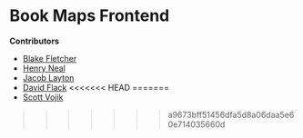 # Book Maps Frontend

**Contributors**

- [Blake Fletcher](https://github.com/blkfltchr)
- [Henry Neal](https://github.com/henron1)
- [Jacob Layton](https://github.com/JacobLayton)
- [David Flack](https://github.com/Zooheck)
<<<<<<< HEAD
=======
- [Scott Vojik](https://github.com/sk-vojik)

>>>>>>> a9673bff51456dfa5d8a06daa5e60e714035660d
